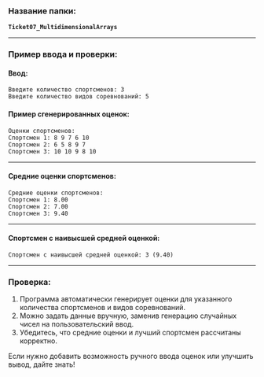 ### Название папки:
**`Ticket07_MultidimensionalArrays`**

---

### Пример ввода и проверки:

#### **Ввод:**
```
Введите количество спортсменов: 3
Введите количество видов соревнований: 5
```

#### **Пример сгенерированных оценок:**
```
Оценки спортсменов:
Спортсмен 1: 8 9 7 6 10
Спортсмен 2: 6 5 8 9 7
Спортсмен 3: 10 10 9 8 10
```

---

#### **Средние оценки спортсменов:**
```
Средние оценки спортсменов:
Спортсмен 1: 8.00
Спортсмен 2: 7.00
Спортсмен 3: 9.40
```

---

#### **Спортсмен с наивысшей средней оценкой:**
```
Спортсмен с наивысшей средней оценкой: 3 (9.40)
```

---

### Проверка:
1. Программа автоматически генерирует оценки для указанного количества спортсменов и видов соревнований.
2. Можно задать данные вручную, заменив генерацию случайных чисел на пользовательский ввод.
3. Убедитесь, что средние оценки и лучший спортсмен рассчитаны корректно.

Если нужно добавить возможность ручного ввода оценок или улучшить вывод, дайте знать!